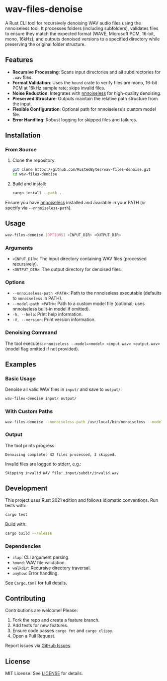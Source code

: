 # wav-files-denoise

A Rust CLI tool for recursively denoising WAV audio files using the nnnoiseless tool. It processes folders (including subfolders), validates files to ensure they match the expected format (WAVE, Microsoft PCM, 16-bit, mono, 16kHz), and outputs denoised versions to a specified directory while preserving the original folder structure.

## Features

- **Recursive Processing**: Scans input directories and all subdirectories for `.wav` files.
- **Format Validation**: Uses the `hound` crate to verify files are mono, 16-bit PCM at 16kHz sample rate; skips invalid files.
- **Noise Reduction**: Integrates with [nnnoiseless](https://github.com/jneem/nnnoiseless) for high-quality denoising.
- **Preserved Structure**: Outputs maintain the relative path structure from the input.
- **Flexible Configuration**: Optional path for nnnoiseless's custom model file.
- **Error Handling**: Robust logging for skipped files and failures.

## Installation

### From Source

1. Clone the repository:
   ```bash
   git clone https://github.com/RustedBytes/wav-files-denoise.git
   cd wav-files-denoise
   ```

2. Build and install:
   ```bash
   cargo install --path .
   ```

Ensure you have [nnnoiseless](https://github.com/Rikorose/DeepFilterNet) installed and available in your PATH (or specify via `--nnnoiseless-path`).

## Usage

```bash
wav-files-denoise [OPTIONS] <INPUT_DIR> <OUTPUT_DIR>
```

### Arguments

- `<INPUT_DIR>`: The input directory containing WAV files (processed recursively).
- `<OUTPUT_DIR>`: The output directory for denoised files.

### Options

- `--nnnoiseless-path <PATH>`: Path to the nnnoiseless executable (defaults to `nnnoiseless` in PATH).
- `--model-path <PATH>`: Path to a custom model file (optional; uses nnnoiseless built-in model if omitted).
- `-h, --help`: Print help information.
- `-V, --version`: Print version information.

### Denoising Command

The tool executes: `nnnoiseless --model=<model> <input.wav> <output.wav>` (model flag omitted if not provided).

## Examples

### Basic Usage

Denoise all valid WAV files in `input/` and save to `output/`:

```bash
wav-files-denoise input/ output/
```

### With Custom Paths

```bash
wav-files-denoise --nnnoiseless-path /usr/local/bin/nnnoiseless --model-path ./weights.rnn input/ output/
```

### Output

The tool prints progress:
```
Denoising complete: 42 files processed, 3 skipped.
```
Invalid files are logged to stderr, e.g.:
```
Skipping invalid WAV file: input/subdir/invalid.wav
```

## Development

This project uses Rust 2021 edition and follows idiomatic conventions. Run tests with:

```bash
cargo test
```

Build with:

```bash
cargo build --release
```

### Dependencies

- `clap`: CLI argument parsing.
- `hound`: WAV file validation.
- `walkdir`: Recursive directory traversal.
- `anyhow`: Error handling.

See `Cargo.toml` for full details.

## Contributing

Contributions are welcome! Please:

1. Fork the repo and create a feature branch.
2. Add tests for new features.
3. Ensure code passes `cargo fmt` and `cargo clippy`.
4. Open a Pull Request.

Report issues via [GitHub Issues](https://github.com/RustedBytes/wav-files-denoise/issues).

## License

MIT License. See [LICENSE](LICENSE) for details.
